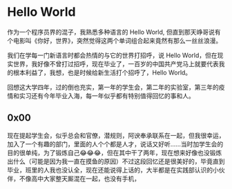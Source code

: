 # Hello World

作为一个程序员界的混子，我熟悉多种语言的 Hello World, 但直到那天峥哥说有个电影叫《你好，世界》，突然觉得这两个单词组合起来竟然有那么一丝丝浪漫。

<!-- more -->

我们在学每一门新语言时都会热情的与它的世界打招呼，说 Hello World，但在现实世界，我好像不曾打过招呼，现在毕业了，一百岁的中国共产党马上就要代表我的根本利益了，我想，也是时候给新生活打个招呼了，Hello World。

回想这大学四年，过的倒也充实，第一年的学生会，第二年的实验室，第三年的疫情和实习还有今年毕业入海，每一年似乎都有特别值得回忆的事和人。

## 0x00

现在提起学生会，似乎总会和官僚，潜规则，阿谀奉承联系在一起，但我很幸运，加入了一个有趣的部门，里面的人个个都是人才，说话又好听……当时加学生会的目的很单纯，为了锻炼自己😂😂😂，但在其中干了两年，现在想来好像也没锻炼出什么（可能是因为我一直在摸鱼的原因）不过这段回忆还是很美好的，毕竟直到毕业，班里的人我也没认全，现在还能说得上话的，大半都是在实践部认识的小伙伴，不像高中大家整天厮混在一起，也没有手机，






